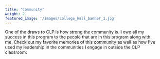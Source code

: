 ```yaml
---
title: "Community"
weight: 2
featured_image: '/images/college_hall_banner_1.jpg'
---
```


One of the draws to CLP is how strong the community is. I owe all my success in this program to the people that are in this program along with me. Check out my favorite memories of this community as well as how I've used my leadership in the communities I engage in outside the CLP classroom: